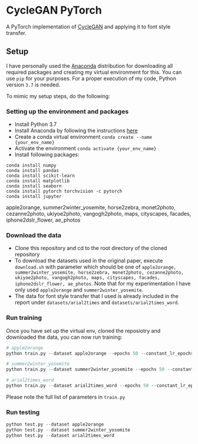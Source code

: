 # CycleGAN PyTorch
A PyTorch implementation of [CycleGAN](https://arxiv.org/pdf/1703.10593.pdf) and applying it to font style transfer.

## Setup
I have personally used the [Anaconda](https://www.anaconda.com) distribution for downloading all required packages and creating my virtual environment for this. You can use `pip` for your purposes. For a proper execution of my code, Python version `3.7` is needed.

To mimic my setup steps, do the following:

### Setting up the environment and packages
- Install Python 3.7
- Install Anaconda by following the instructions [here](https://conda.io/docs/user-guide/install/index.html) 
- Create a conda virtual environment `conda create --name {your_env_name}`
- Activate the environment `conda activate {your_env_name}`
- Install following packages:
```
conda install numpy
conda install pandas
conda install scikit-learn
conda install matplotlib
conda install seaborn
conda install pytorch torchvision -c pytorch
conda install jupyter
```

apple2orange, summer2winter_yosemite, horse2zebra, monet2photo, cezanne2photo, ukiyoe2photo, vangogh2photo, maps, cityscapes, facades, iphone2dslr_flower, ae_photos

### Download the data
- Clone this repository and cd to the root directory of the cloned repository
- To download the datasets used in the original paper, execute `download.sh` with parameter which should be one of `apple2orange, summer2winter_yosemite, horse2zebra, monet2photo, cezanne2photo, ukiyoe2photo, vangogh2photo, maps, cityscapes, facades, iphone2dslr_flower, ae_photos`. Note that for my experimentation I have only used `apple2orange` and `summer2winter_yosemite`.
- The data for font style transfer that I used is already included in the report under `datasets/arial2times` and `datasets/arial2times_word`.

### Run training
Once you have set up the virtual env, cloned the reposiotry and downloaded the data, you can now run training:

```python
# apple2orange
python train.py --dataset apple2orange --epochs 50 --constant_lr_epochs 25 --lr 0.0004 --cycle_loss_lambda 5

# summer2winter_yosemite
python train.py --dataset summer2winter_yosemite --epochs 50 --constant_lr_epochs 25 --lr 0.0002 --cycle_loss_lambda 10 --identity_loss_lambda 5

# arial2times_word
python train.py --dataset arial2times_word --epochs 50 --constant_lr_epochs 25 --lr 0.0002 --cycle_loss_lambda 10 --identity_loss_lambda 5
```
Please note the full list of parameters in `train.py`

### Run testing

```python
python test.py --dataset apple2orange
python test.py --dataset summer2winter_yosemite
python test.py --dataset arial2times_word
```




